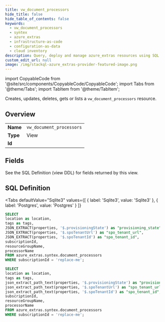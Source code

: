 ```yaml
--- 
title: vw_document_processors
hide_title: false
hide_table_of_contents: false
keywords:
  - vw_document_processors
  - syntex
  - azure_extras
  - infrastructure-as-code
  - configuration-as-data
  - cloud inventory
description: Query, deploy and manage azure_extras resources using SQL
custom_edit_url: null
image: /img/stackql-azure_extras-provider-featured-image.png
---
```


import CopyableCode from '@site/src/components/CopyableCode/CopyableCode';
import Tabs from '@theme/Tabs';
import TabItem from '@theme/TabItem';

Creates, updates, deletes, gets or lists a <code>vw_document_processors</code> resource.

## Overview
<table><tbody>
<tr><td><b>Name</b></td><td><code>vw_document_processors</code></td></tr>
<tr><td><b>Type</b></td><td>View</td></tr>
<tr><td><b>Id</b></td><td><CopyableCode code="azure_extras.syntex.vw_document_processors" /></td></tr>
</tbody></table>

## Fields

See the SQL Definition (view DDL) for fields returned by this view.

## SQL Definition

<Tabs
defaultValue="Sqlite3"
values={[
{ label: 'Sqlite3', value: 'Sqlite3' },
{ label: 'Postgres', value: 'Postgres' }
]}
>
<TabItem value="Sqlite3">

```sql
SELECT
location as location,
tags as tags,
JSON_EXTRACT(properties, '$.provisioningState') as "provisioning_state",
JSON_EXTRACT(properties, '$.spoTenantUrl') as "spo_tenant_url",
JSON_EXTRACT(properties, '$.spoTenantId') as "spo_tenant_id",
subscriptionId,
resourceGroupName,
processorName
FROM azure_extras.syntex.document_processors
WHERE subscriptionId = 'replace-me';
```

</TabItem>
<TabItem value="Postgres">

```sql
SELECT
location as location,
tags as tags,
json_extract_path_text(properties, '$.provisioningState') as "provisioning_state",
json_extract_path_text(properties, '$.spoTenantUrl') as "spo_tenant_url",
json_extract_path_text(properties, '$.spoTenantId') as "spo_tenant_id",
subscriptionId,
resourceGroupName,
processorName
FROM azure_extras.syntex.document_processors
WHERE subscriptionId = 'replace-me';
```

</TabItem>
</Tabs>
